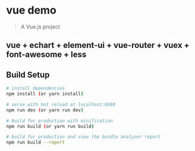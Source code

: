 # vue demo

> A Vue.js project
## vue + echart + element-ui + vue-router + vuex + font-awesome + less

## Build Setup

``` bash
# install dependencies
npm install (or yarn install)

# serve with hot reload at localhost:8080
npm run dev (or yarn run dev)

# build for production with minification
npm run build (or yarn run build)

# build for production and view the bundle analyzer report
npm run build --report
```
